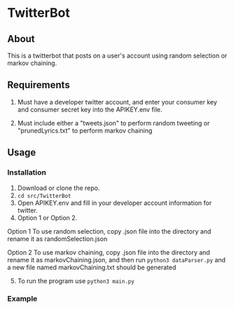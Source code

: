 # **TwitterBot**

## **About**
This is a twitterbot that posts on a user's account using random selection or markov chaining.

## **Requirements**
1. Must have a developer twitter account, and enter your consumer key and consumer secret key into the APIKEY.env file.

2. Must include either a "tweets.json" to perform random tweeting or "prunedLyrics.txt" to perform markov chaining

## **Usage**
### **Installation**
1. Download or clone the repo.
2. ```cd src/TwitterBot```
3. Open APIKEY.env and fill in your developer account information for twitter.
4. Option 1 or Option 2.

Option 1
To use random selection, copy .json file into the directory and rename it as randomSelection.json

Option 2
To use markov chaining, copy .json file into the directory and rename it as markovChaining.json, and then run ```python3 dataParser.py``` and a new file named markovChaining.txt should be generated

5. To run the program use ```python3 main.py```
### **Example**




